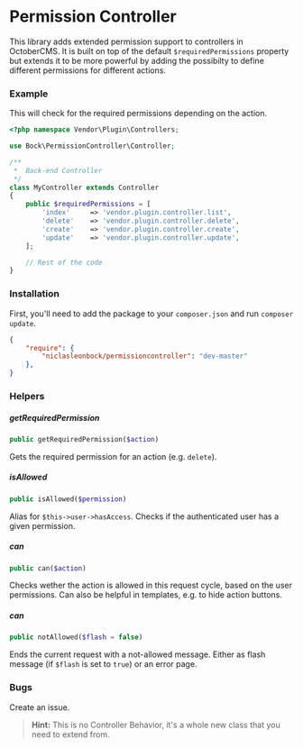 # Permission Controller
This library adds extended permission support to controllers in OctoberCMS. It is built on top of the default `$requiredPermissions` property but extends it to be more powerful by adding the possibilty to define different permissions for different actions.

### Example
This will check for the required permissions depending on the action.
```php
<?php namespace Vendor\Plugin\Controllers;

use Bock\PermissionController\Controller;

/**
 *  Back-end Controller
 */
class MyController extends Controller
{
    public $requiredPermissions = [
        'index'     => 'vendor.plugin.controller.list',
        'delete'	=> 'vendor.plugin.controller.delete',
        'create'	=> 'vendor.plugin.controller.create',
        'update'	=> 'vendor.plugin.controller.update',
    ];

    // Rest of the code
}
```

### Installation
First, you'll need to add the package to your `composer.json` and run `composer update`.

```json
{
    "require": {
        "niclasleonbock/permissioncontroller": "dev-master"
    },
}
```

### Helpers
##### getRequiredPermission
```php
public getRequiredPermission($action)
```

Gets the required permission for an action (e.g. `delete`).


##### isAllowed
```php
public isAllowed($permission)
```

Alias for `$this->user->hasAccess`. Checks if the authenticated user has a given permission.


##### can
```php
public can($action)
```

Checks wether the action is allowed in this request cycle, based on the user permissions. Can also be helpful in templates, e.g. to hide action buttons.


##### can
```php
public notAllowed($flash = false)
```

Ends the current request with a not-allowed message.
Either as flash message (if `$flash` is set to `true`) or an error page.


### Bugs
Create an issue.

> **Hint:** This is no Controller Behavior, it's a whole new class that you need to extend from.
